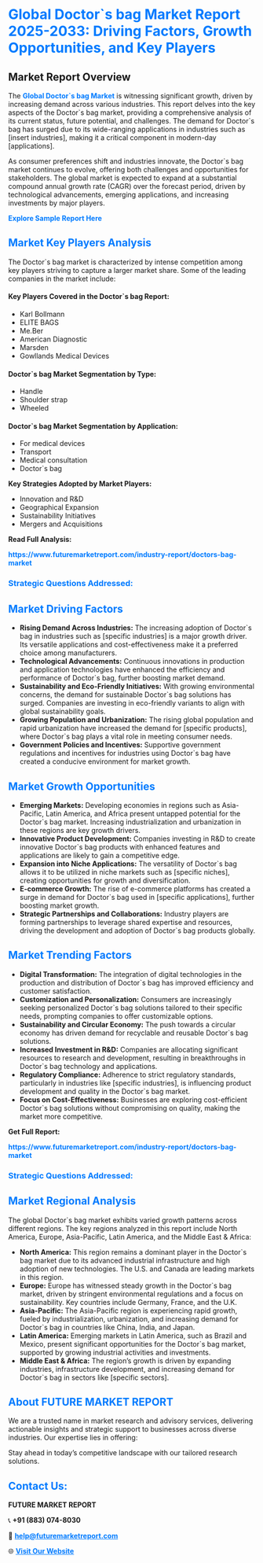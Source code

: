 <h1 style="color: #007BFF;">Global Doctor`s bag Market Report 2025-2033: Driving Factors, Growth Opportunities, and Key Players</h1>

<section id="overview">
<h2>Market Report Overview</h2>
<p>The <a href="https://www.futuremarketreport.com/industry-report/doctors-bag-market" style="color: #007BFF; text-decoration: none;"><strong>Global Doctor`s bag Market</strong></a> is witnessing significant growth, driven by increasing demand across various industries. This report delves into the key aspects of the Doctor`s bag market, providing a comprehensive analysis of its current status, future potential, and challenges. The demand for Doctor`s bag has surged due to its wide-ranging applications in industries such as [insert industries], making it a critical component in modern-day [applications].</p>
<p>As consumer preferences shift and industries innovate, the Doctor`s bag market continues to evolve, offering both challenges and opportunities for stakeholders. The global market is expected to expand at a substantial compound annual growth rate (CAGR) over the forecast period, driven by technological advancements, emerging applications, and increasing investments by major players.</p>
</section>

<section id="overview">
<p><a href="https://www.futuremarketreport.com/request-sample/reportId=120440" style="color: #007BFF; text-decoration: none;"><strong>Explore Sample Report Here</strong></a></p>
</section>

<section id="key-players">
<h2 style="color: #007BFF;">Market Key Players Analysis</h2>
<p>The Doctor`s bag market is characterized by intense competition among key players striving to capture a larger market share. Some of the leading companies in the market include:</p>
<h4>Key Players Covered in the Doctor`s bag Report:</h4>
<ul><li>Karl Bollmann</li><li>ELITE BAGS</li><li>Me.Ber</li><li>American Diagnostic</li><li>Marsden</li><li>Gowllands Medical Devices</li></ul>
<h4>Doctor`s bag Market Segmentation by Type:</h4>
<ul><li>Handle</li><li>Shoulder strap</li><li>Wheeled</li></ul>

<h4>Doctor`s bag Market Segmentation by Application:</h4>
<ul><li>For medical devices</li><li>Transport</li><li>Medical consultation</li><li>Doctor`s bag</li></ul>
<p><strong>Key Strategies Adopted by Market Players:</strong></p>
<ul>
<li>Innovation and R&D</li>
<li>Geographical Expansion</li>
<li>Sustainability Initiatives</li>
<li>Mergers and Acquisitions</li>
</ul>
</section>

<section>
<p><strong>Read Full Analysis: </strong></p><a href="https://www.futuremarketreport.com/industry-report/doctors-bag-market" style="color: #007BFF; text-decoration: none;"><strong>https://www.futuremarketreport.com/industry-report/doctors-bag-market</strong></a>
<h3 style="color: #007BFF;">Strategic Questions Addressed:</h3>
</section>

<section id="driving-factors">
<h2 style="color: #007BFF;">Market Driving Factors</h2>
<ul>
<li><strong>Rising Demand Across Industries:</strong> The increasing adoption of Doctor`s bag in industries such as [specific industries] is a major growth driver. Its versatile applications and cost-effectiveness make it a preferred choice among manufacturers.</li>
<li><strong>Technological Advancements:</strong> Continuous innovations in production and application technologies have enhanced the efficiency and performance of Doctor`s bag, further boosting market demand.</li>
<li><strong>Sustainability and Eco-Friendly Initiatives:</strong> With growing environmental concerns, the demand for sustainable Doctor`s bag solutions has surged. Companies are investing in eco-friendly variants to align with global sustainability goals.</li>
<li><strong>Growing Population and Urbanization:</strong> The rising global population and rapid urbanization have increased the demand for [specific products], where Doctor`s bag plays a vital role in meeting consumer needs.</li>
<li><strong>Government Policies and Incentives:</strong> Supportive government regulations and incentives for industries using Doctor`s bag have created a conducive environment for market growth.</li>
</ul>
</section>

<section id="growth-opportunities">
<h2 style="color: #007BFF;">Market Growth Opportunities</h2>
<ul>
<li><strong>Emerging Markets:</strong> Developing economies in regions such as Asia-Pacific, Latin America, and Africa present untapped potential for the Doctor`s bag market. Increasing industrialization and urbanization in these regions are key growth drivers.</li>
<li><strong>Innovative Product Development:</strong> Companies investing in R&D to create innovative Doctor`s bag products with enhanced features and applications are likely to gain a competitive edge.</li>
<li><strong>Expansion into Niche Applications:</strong> The versatility of Doctor`s bag allows it to be utilized in niche markets such as [specific niches], creating opportunities for growth and diversification.</li>
<li><strong>E-commerce Growth:</strong> The rise of e-commerce platforms has created a surge in demand for Doctor`s bag used in [specific applications], further boosting market growth.</li>
<li><strong>Strategic Partnerships and Collaborations:</strong> Industry players are forming partnerships to leverage shared expertise and resources, driving the development and adoption of Doctor`s bag products globally.</li>
</ul>
</section>

<section id="trending-factors">
<h2 style="color: #007BFF;">Market Trending Factors</h2>
<ul>
<li><strong>Digital Transformation:</strong> The integration of digital technologies in the production and distribution of Doctor`s bag has improved efficiency and customer satisfaction.</li>
<li><strong>Customization and Personalization:</strong> Consumers are increasingly seeking personalized Doctor`s bag solutions tailored to their specific needs, prompting companies to offer customizable options.</li>
<li><strong>Sustainability and Circular Economy:</strong> The push towards a circular economy has driven demand for recyclable and reusable Doctor`s bag solutions.</li>
<li><strong>Increased Investment in R&D:</strong> Companies are allocating significant resources to research and development, resulting in breakthroughs in Doctor`s bag technology and applications.</li>
<li><strong>Regulatory Compliance:</strong> Adherence to strict regulatory standards, particularly in industries like [specific industries], is influencing product development and quality in the Doctor`s bag market.</li>
<li><strong>Focus on Cost-Effectiveness:</strong> Businesses are exploring cost-efficient Doctor`s bag solutions without compromising on quality, making the market more competitive.</li>
</ul>
</section>

<section>
<p><strong>Get Full Report: </strong></p><a href="https://www.futuremarketreport.com/industry-report/doctors-bag-market" style="color: #007BFF; text-decoration: none;"><strong>https://www.futuremarketreport.com/industry-report/doctors-bag-market</strong></a>
<h3 style="color: #007BFF;">Strategic Questions Addressed:</h3>
</section>


<section id="regional-analysis">
<h2 style="color: #007BFF;">Market Regional Analysis</h2>
<p>The global Doctor`s bag market exhibits varied growth patterns across different regions. The key regions analyzed in this report include North America, Europe, Asia-Pacific, Latin America, and the Middle East & Africa:</p>
<ul>
<li><strong>North America:</strong> This region remains a dominant player in the Doctor`s bag market due to its advanced industrial infrastructure and high adoption of new technologies. The U.S. and Canada are leading markets in this region.</li>
<li><strong>Europe:</strong> Europe has witnessed steady growth in the Doctor`s bag market, driven by stringent environmental regulations and a focus on sustainability. Key countries include Germany, France, and the U.K.</li>
<li><strong>Asia-Pacific:</strong> The Asia-Pacific region is experiencing rapid growth, fueled by industrialization, urbanization, and increasing demand for Doctor`s bag in countries like China, India, and Japan.</li>
<li><strong>Latin America:</strong> Emerging markets in Latin America, such as Brazil and Mexico, present significant opportunities for the Doctor`s bag market, supported by growing industrial activities and investments.</li>
<li><strong>Middle East & Africa:</strong> The region’s growth is driven by expanding industries, infrastructure development, and increasing demand for Doctor`s bag in sectors like [specific sectors].</li>
</ul>
</section>

<footer>
<h2 style="color: #007BFF;">About FUTURE MARKET REPORT</h2>
<p>We are a trusted name in market research and advisory services, delivering actionable insights and strategic support to businesses across diverse industries. Our expertise lies in offering:</p>

<p>Stay ahead in today’s competitive landscape with our tailored research solutions.</p>

<h2 style="color: #007BFF;">Contact Us:</h2>
<p><strong>FUTURE MARKET REPORT</strong></p>
<p>📞 <strong>+91 (883) 074-8030</strong></p>
<p>📧 <strong><a href="mailto:help@futuremarketreport.com" style="color: #007BFF;">help@futuremarketreport.com</a></strong></p>
<p>🌐 <strong><a href="https://www.futuremarketreport.com/" style="color: #007BFF;">Visit Our Website</a></strong></p>
</footer>